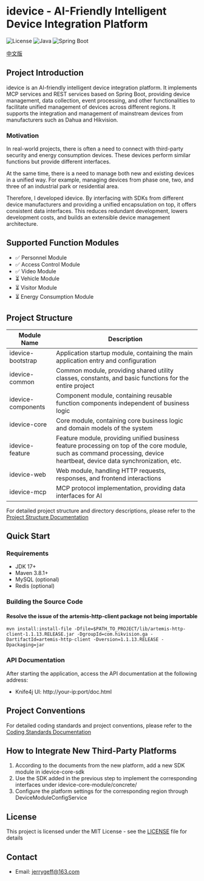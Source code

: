 # idevice - AI-Friendly Intelligent Device Integration Platform

![License](https://img.shields.io/badge/license-MIT-blue.svg)
![Java](https://img.shields.io/badge/Java-17-orange.svg)
![Spring Boot](https://img.shields.io/badge/Spring%20Boot-3.4.5-green.svg)

[中文版](README_ZH.md)

## Project Introduction

idevice is an AI-friendly intelligent device integration platform. It implements MCP services and REST services based on Spring Boot, providing device management, data collection, event processing, and other functionalities to facilitate unified management of devices across different regions.
It supports the integration and management of mainstream devices from manufacturers such as Dahua and Hikvision.

### Motivation
In real-world projects, there is often a need to connect with third-party security and energy consumption devices. These devices perform similar functions but provide different interfaces.

At the same time, there is a need to manage both new and existing devices in a unified way. For example, managing devices from phase one, two, and three of an industrial park or residential area.

Therefore, I developed idevice. By interfacing with SDKs from different device manufacturers and providing a unified encapsulation on top, it offers consistent data interfaces.
This reduces redundant development, lowers development costs, and builds an extensible device management architecture.

## Supported Function Modules

- ✅ Personnel Module
- ✅ Access Control Module
- ✅ Video Module
- ⏳ Vehicle Module
- ⏳ Visitor Module
- ⏳ Energy Consumption Module

## Project Structure

| Module Name                      | Description                                                                                                     |
|---------------------------------|-----------------------------------------------------------------------------------------------------------------|
| idevice-bootstrap               | Application startup module, containing the main application entry and configuration                               |
| idevice-common                  | Common module, providing shared utility classes, constants, and basic functions for the entire project            |
| idevice-components              | Component module, containing reusable function components independent of business logic                          |
| idevice-core                    | Core module, containing core business logic and domain models of the system                                       |
| idevice-feature                 | Feature module, providing unified business feature processing on top of the core module, such as command processing, device heartbeat, device data synchronization, etc. |
| idevice-web                     | Web module, handling HTTP requests, responses, and frontend interactions                                         |
| idevice-mcp                     | MCP protocol implementation, providing data interfaces for AI                                                    |

For detailed project structure and directory descriptions, please refer to the [Project Structure Documentation](doc/project-structure.md)

## Quick Start

### Requirements

- JDK 17+
- Maven 3.8.1+
- MySQL (optional)
- Redis (optional)

### Building the Source Code
#### Resolve the issue of the artemis-http-client package not being importable
```shell
mvn install:install-file -Dfile=$PATH_TO_PROJECT/lib/artemis-http-client-1.1.13.RELEASE.jar -DgroupId=com.hikvision.ga -DartifactId=artemis-http-client -Dversion=1.1.13.RELEASE -Dpackaging=jar
```

### API Documentation

After starting the application, access the API documentation at the following address:

- Knife4j UI: http://your-ip:port/doc.html

## Project Conventions

For detailed coding standards and project conventions, please refer to the [Coding Standards Documentation](doc/coding_standards_explanation.md)

## How to Integrate New Third-Party Platforms
1. According to the documents from the new platform, add a new SDK module in idevice-core-sdk
2. Use the SDK added in the previous step to implement the corresponding interfaces under idevice-core-module/concrete/
3. Configure the platform settings for the corresponding region through DeviceModuleConfigService

## License

This project is licensed under the MIT License - see the [LICENSE](LICENSE) file for details

## Contact

- Email: jerrygeff@163.com 